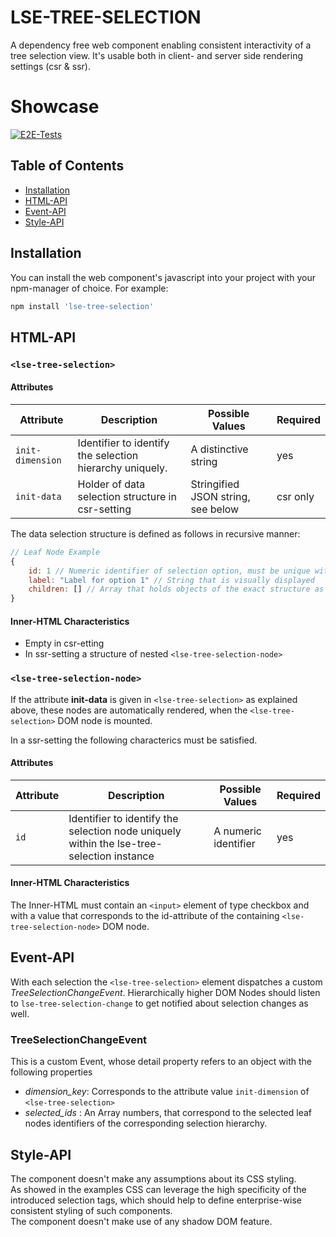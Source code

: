 # LSE-TREE-SELECTION

A dependency free web component enabling consistent interactivity of a tree selection view. It's usable both in client- and server side rendering settings (csr & ssr).

# Showcase
[![E2E-Tests](https://img.youtube.com/vi/OWD8yDEvPuw/0.jpg)](https://www.youtube.com/watch?v=OWD8yDEvPuw)


## Table of Contents
- [Installation](#installation)
- [HTML-API](#html-api)
- [Event-API](#event-api)
- [Style-API](#style-api)

## Installation

You can install the web component's javascript into your project with your npm-manager of choice.
For example:
```sh
npm install 'lse-tree-selection'
```

## HTML-API

### `<lse-tree-selection>`
#### Attributes

| Attribute        | Description                                               | Possible Values               | Required       |
|------------------|-----------------------------------------------------------|-------------------------------|----------------|
| `init-dimension` | Identifier to identify the selection hierarchy uniquely.  |  A distinctive string         | yes            |
| `init-data`      | Holder of data selection structure in csr-setting         |  Stringified JSON string, see below | csr only |

The data selection structure is defined as follows in recursive manner:
```javascript
// Leaf Node Example
{
    id: 1 // Numeric identifier of selection option, must be unique within the `<lse-tree-selection>` instance
    label: "Label for option 1" // String that is visually displayed
    children: [] // Array that holds objects of the exact structure as defined in this example or is empty in case of Leaf Nodes
}
```

#### Inner-HTML Characteristics 
- Empty in csr-etting
- In ssr-setting a structure of nested `<lse-tree-selection-node>`


### `<lse-tree-selection-node>`
If the attribute **init-data** is given in `<lse-tree-selection>` as explained above, these nodes are automatically rendered, when the `<lse-tree-selection>` DOM node is mounted.

In a ssr-setting the following characterics must be satisfied.

#### Attributes
| Attribute        | Description                                               | Possible Values               | Required       |
|------------------|-----------------------------------------------------------|-------------------------------|----------------|
| `id` | Identifier to identify the selection node uniquely within the lse-tree-selection instance |  A numeric identifier         | yes            |


#### Inner-HTML Characteristics
The Inner-HTML must contain an `<input>` element of type checkbox and with a value that corresponds to the id-attribute of the containing `<lse-tree-selection-node>` DOM node.

## Event-API

With each selection the `<lse-tree-selection>` element dispatches a custom *TreeSelectionChangeEvent*.
Hierarchically higher DOM Nodes should listen to `lse-tree-selection-change` to get notified about selection changes as well.

###  TreeSelectionChangeEvent
This is a custom Event, whose detail property refers to an object with the following properties
- *dimension_key*: Corresponds to the attribute value `init-dimension` of `<lse-tree-selection>`
- *selected_ids* : An Array numbers, that correspond to the selected leaf nodes identifiers of the corresponding selection hierarchy.  


## Style-API
The component doesn't make any assumptions about its CSS styling. <br/>
As showed in the examples CSS can leverage the high specificity of the introduced selection tags, which should help to define enterprise-wise consistent styling of such components. <br />
The component doesn't make use of any shadow DOM feature. 
